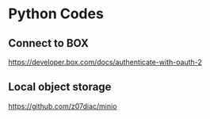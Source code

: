 # Python Codes

## Connect to BOX 
https://developer.box.com/docs/authenticate-with-oauth-2


## Local object storage
https://github.com/z07diac/minio

